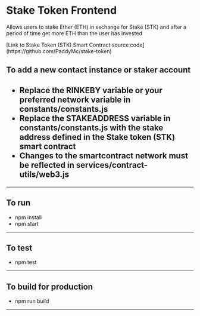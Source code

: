<h1>Stake Token Frontend</h1>
<p>Allows users to stake Ether (ETH) in exchange for Stake (STK) and after a period of time get more ETH than the user has invested</p>

<p>[Link to Stake Token (STK) Smart Contract source code] (https://github.com/PaddyMc/stake-token)</p>

<h2>To add a new contact instance or staker account<h2>
<ul>
  <li>
    Replace the RINKEBY variable or your preferred network variable in constants/constants.js
  </li>
  <li>
    Replace the STAKEADDRESS variable in constants/constants.js with the stake address defined in the Stake token (STK) smart contract
  </li>
  <li>
    Changes to the smartcontract network must be reflected in services/contract-utils/web3.js
  </li>
</ul>
<hr/>

<h2>To run</h2>
<ul>
  <li>
    npm install
  </li>
  <li>
    npm start
  </li>
</ul>
<hr/>
<h2>To test</h2>
<ul>
  <li>
    npm test
  </li>
</ul>
<hr/>

<h2>To build for production</h2>
<ul>
  <li>
    npm run build
  </li>
</ul>
<hr/>